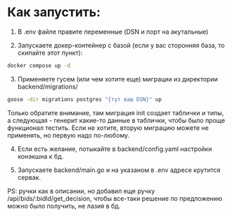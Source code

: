 # Как запустить:

1) В .env файле правите переменные (DSN и порт на акутальные)

2) Запускаете докер-контейнер с базой (если у вас сторонняя база, то скипайте этот пункт): 

```sh
docker compose up -d
```

3) Применяете гусем (или чем хотите еще) миграции из директории backend/migrations/

```sh
goose -dir migrations postgres "{тут ваш DSN}" up
```

Только обратите внимание, там миграция init создает таблички и типы, а следующая - генерит какие-то данные в таблички, чтобы было проще функционал тестить. Если не хотите, вторую миграцию можете не применять, но первую надо по-любому.

4) Если есть желание, потыкайте в backend/config.yaml настройки конэкшна к бд.

5) Запускаете backend/main.go и на указаном в .env адресе крутится сервак.

PS: ручки как в описании, но добавил еще ручку /api/bids/:bidId/get_decision, чтобы все-таки решение по предложению можно было получить, не лазия в бд.
